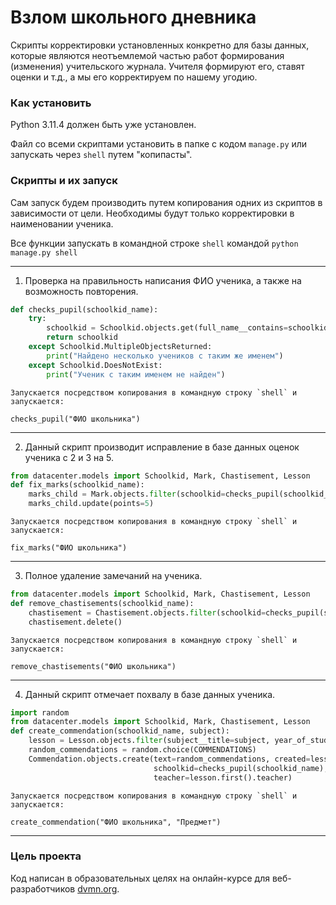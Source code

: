 # Взлом школьного дневника

Скрипты корректировки установленных конкретно для базы данных, которые являются неотъемлемой частью работ формирования (изменения) учительского журнала. 
Учителя формируют его, ставят оценки и т.д., а мы его корректируем по нашему угодию.

### Как установить

Python 3.11.4 должен быть уже установлен.

Файл со всеми скриптами установить в папке с кодом `manage.py` или запускать через `shell` путем "копипасты".

### Скрипты и их запуск 

Сам запуск будем производить путем копирования одних из скриптов в зависимости от цели. 
Необходимы будут только корректировки в наименовании ученика.


Все функции запускать в командной строке `shell`  командой `python manage.py shell`
***
1. Проверка на правильность написания ФИО ученика, а также на возможность повторения.
```Python
def checks_pupil(schoolkid_name):
    try:
        schoolkid = Schoolkid.objects.get(full_name__contains=schoolkid_name, year_of_study=6, group_letter="А")
        return schoolkid
    except Schoolkid.MultipleObjectsReturned:
        print("Найдено несколько учеников с таким же именем")
    except Schoolkid.DoesNotExist:
        print("Ученик с таким именем не найден")
```
    Запускается посредством копирования в командную строку `shell` и запускается: 
```
checks_pupil("ФИО школьника")
```
***
2. Данный скрипт производит исправление в базе данных оценок ученика с 2 и 3 на 5.
``` Python
from datacenter.models import Schoolkid, Mark, Chastisement, Lesson
def fix_marks(schoolkid_name):
    marks_child = Mark.objects.filter(schoolkid=checks_pupil(schoolkid_name), points__in=[2, 3])
    marks_child.update(points=5)
```
    Запускается посредством копирования в командную строку `shell` и запускается: 
```
fix_marks("ФИО школьника")
```
***
3. Полное удаление замечаний на ученика.
```Python
from datacenter.models import Schoolkid, Mark, Chastisement, Lesson
def remove_chastisements(schoolkid_name):
    chastisement = Chastisement.objects.filter(schoolkid=checks_pupil(schoolkid_name))
    chastisement.delete()
```
    Запускается посредством копирования в командную строку `shell` и запускается: 
```
remove_chastisements("ФИО школьника")
```
***
4. Данный скрипт отмечает похвалу в базе данных ученика.
```Python
import random
from datacenter.models import Schoolkid, Mark, Chastisement, Lesson
def create_commendation(schoolkid_name, subject):
    lesson = Lesson.objects.filter(subject__title=subject, year_of_study=6, group_letter="А").order_by("subject")
    random_commendations = random.choice(COMMENDATIONS)
    Commendation.objects.create(text=random_commendations, created=lesson.first().date,
                                schoolkid=checks_pupil(schoolkid_name), subject=lesson.first().subject,
                                teacher=lesson.first().teacher)
```
    Запускается посредством копирования в командную строку `shell` и запускается: 
```
create_commendation("ФИО школьника", "Предмет")
```
***
### Цель проекта
Код написан в образовательных целях на онлайн-курсе для веб-разработчиков [dvmn.org](https://dvmn.org/).